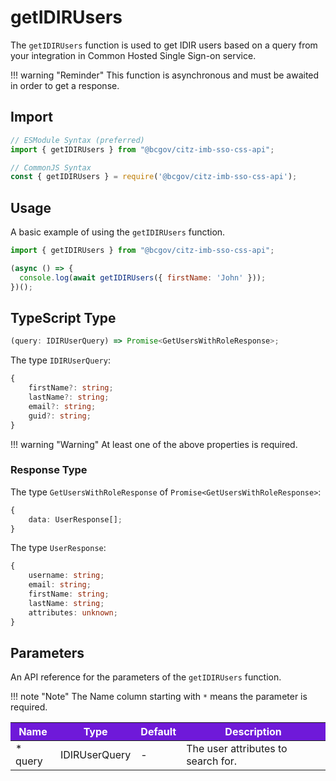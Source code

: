 # getIDIRUsers

The `getIDIRUsers` function is used to get IDIR users based on a query from your integration in Common Hosted Single Sign-on service.

!!! warning "Reminder"
    This function is asynchronous and must be awaited in order to get a response.

## Import

```JavaScript
// ESModule Syntax (preferred)
import { getIDIRUsers } from "@bcgov/citz-imb-sso-css-api";

// CommonJS Syntax
const { getIDIRUsers } = require('@bcgov/citz-imb-sso-css-api');
```

## Usage

A basic example of using the `getIDIRUsers` function.

```JavaScript
import { getIDIRUsers } from "@bcgov/citz-imb-sso-css-api";

(async () => {
  console.log(await getIDIRUsers({ firstName: 'John' }));
})();
```

## TypeScript Type

<!-- The following code block is auto generated when types in the package change. -->
<!-- TYPE: getIDIRUsers -->
```TypeScript
(query: IDIRUserQuery) => Promise<GetUsersWithRoleResponse>;
```

The type `IDIRUserQuery`:

<!-- The following code block is auto generated when types in the package change. -->
<!-- TYPE: IDIRUserQuery -->
```TypeScript
{
    firstName?: string;
    lastName?: string;
    email?: string;
    guid?: string;
}
```

!!! warning "Warning"
    At least one of the above properties is required.

### Response Type

The type `GetUsersWithRoleResponse` of `Promise<GetUsersWithRoleResponse>`:

<!-- The following code block is auto generated when types in the package change. -->
<!-- TYPE: GetUsersWithRoleResponse -->
```TypeScript
{
    data: UserResponse[];
}
```

The type `UserResponse`:

<!-- The following code block is auto generated when types in the package change. -->
<!-- TYPE: UserResponse -->
```TypeScript
{
    username: string;
    email: string;
    firstName: string;
    lastName: string;
    attributes: unknown;
}
```

## Parameters

An API reference for the parameters of the `getIDIRUsers` function.

!!! note "Note"
    The Name column starting with `*` means the parameter is required.

<table>
  <!-- Table columns -->
  <thead>
    <tr>
      <th style="background: #6f19d9; color: white;">Name</th>
      <th style="background: #6f19d9; color: white;">Type</th>
      <th style="background: #6f19d9; color: white;">Default</th>
      <th style="background: #6f19d9; color: white;">Description</th>
    </tr>
  </thead>

  <!-- Table rows -->
  <tbody>
    <tr>
      <td>* query</td>
      <td>IDIRUserQuery</td>
      <td>-</td>
      <td>The user attributes to search for.</td>
    </tr>
  </tbody>
</table>
